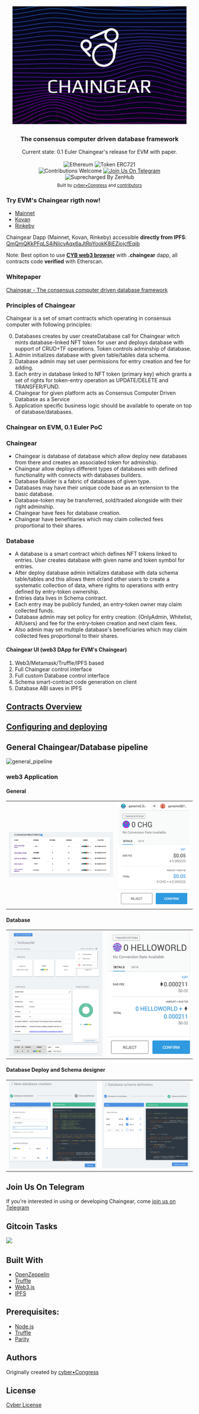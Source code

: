<h1 align="center">
  <img src="/docs/img/logo_chaigear_970.png"
  alt="chaingear" width="470"></a>
</h1>

<h3 align="center">The consensus computer driven database framework</h3>
<div align="center">
  Current state: 0.1 Euler Chaingear's release for EVM with paper.
</div>

<br />

<div align="center">
  <img src="https://img.shields.io/badge/platform-Ethereum-brightgreen.svg?style=flat-square" alt="Ethereum" />
  <img src="https://img.shields.io/badge/token-ERC721-ff69b4.svg?style=flat-square" alt="Token ERC721" />
</div>
<div align="center">
  <img src="https://img.shields.io/badge/contributions-welcome-orange.svg?style=flat-square" alt="Contributions Welcome" />
  <a href="https://t.me/joinchat/Bze3dEPj5YrvZ3REnMrfPg"> <img src="https://img.shields.io/badge/Join%20Us%20On-Telegram-2599D2.svg?style=flat-square" alt="Join Us On Telegram" /></a>
  <img src="https://img.shields.io/badge/Shipping_faster_with-ZenHub-5e60ba.svg?style=flat-square" alt="Suprecharged By ZenHub" />
</div>

<div align="center">
  <sub>Built by
  <a href="https://twitter.com/cyber_devs">cyber•Congress</a> and
  <a href="https://github.com/cybercongress/chaingear/graphs/contributors">
    contributors
  </a>
</div>

### Try EVM's Chaingear rigth now!
- [Mainnet](https://etherscan.io/address/0x02e0c94355562693B3608077732d7437bd7a78ca)
- [Kovan](https://kovan.etherscan.io/address/0x02e0c94355562693B3608077732d7437bd7a78ca)
- [Rinkeby](https://rinkeby.etherscan.io/address/0x02e0c94355562693B3608077732d7437bd7a78ca)

Chaingear Dapp (Mainnet, Kovan, Rinkeby) accessible **directly from IPFS**:
[QmQmQKkPFqLS4iNiicvAqx6aJtRpYookK8iEZjojcfEqib](https://cloudflare-ipfs.com/ipfs/QmQmQKkPFqLS4iNiicvAqx6aJtRpYookK8iEZjojcfEqib/#/)


Note: Best option to use **[CYB web3 browser](https://github.com/cybercongress/cyb/releases)** with **.chaingear** dapp, all contracts code **verified** with Etherscan.

### Whitepaper
[Chaingear - The consensus computer driven database framework](./whitepaper.md)

### Principles of Chaingear

Chaingear is a set of smart contracts which operating in consensus computer with following principles:

0. Databases creates by user createDatabase call for Chaingear witch mints database-linked NFT token for user and deploys database with support of CRUD+TF operations. Token controls adminship of database.
1. Admin initializes database with given table/tables data schema.
2. Database admin may set user permissions for entry creation and fee for adding.
3. Each entry in database linked to NFT token (primary key) which grants a set of rights for token-entry operation as UPDATE/DELETE and TRANSFER/FUND.
4. Chaingear for given platform acts as Consensus Computer Driven Database as a Service
5. Application specific business logic should be available to operate on top of database/databases.

### Chaingear on EVM, 0.1 Euler PoC

### Chaingear
- Chaingear is database of database which allow deploy new databases from there and creates an associated token for adminship.
- Chaingear allow deploys different types of databases with defined functionality with connects with databases builders.
- Database Builder is a fabric of databases of given type.
- Databases may have their unique code base as an extension to the basic database.
- Database-token may be transferred, sold/traded alongside with their right adminship.
- Chaingear have fees for database creation.
- Chaingear have benefitiaries which may claim collected fees proportional to their shares.

### Database
- A database is a smart contract which defines NFT tokens linked to entries. User creates database with given name and token symbol for entries.
- After deploy database admin initializes database with data schema table/tables and this allows them or/and other users to create a systematic collection of data, where rights to operations with entry defined by entry-token ownership.
- Entries data lives in Schema contract.
- Each entry may be publicly funded, an entry-token owner may claim collected funds.
- Database admin may set policy for entry creation: {OnlyAdmin, Whitelist, AllUsers} and fee for the entry-token creation and next claim fees.
- Also admin may set multiple database's beneficiaries which may claim collected fees proportional to their shares.

#### Chaingear UI (web3 DApp for EVM's Chaingear)

1. Web3/Metamask/Truffle/IPFS based
2. Full Chaingear control interface
3. Full custom Database control interface
4. Schema smart-contract code generation on client
5. Database ABI saves in IPFS

## [Contracts Overview](https://cybersearch.io/Chaingear/contracts/)

## [Configuring and deploying](https://cybersearch.io/Chaingear/development/)

## General Chaingear/Database pipeline
![general_pipeline](docs/mermaid/pipelines-general_pipeline.svg)

### web3 Application
#### General
| | |
|-|-|
|![chaingear-general](./docs/img/chaingear.png)|![database-token](./docs/img/database-token.png)|

#### Database
| | |
|-|-|
|![database-admin](./docs/img/database-admin.png)|![entry-token](./docs/img/entry-token.png)|

#### Database Deploy and Schema designer
| | |
|-|-|
|![database](./docs/img/database-deploy.png)|![schema-gen](./docs/img/schema-gen.png)|

## Join Us On Telegram

If you're interested in using or developing Chaingear, come [join us on Telegram](https://t.me/fuckgoogle)

## Gitcoin Tasks
<a href="https://gitcoin.co/explorer?q=congress">
    <img src="https://gitcoin.co/funding/embed?repo=https://github.com/cybercongress/chaingear">
</a>

## Built With

* [OpenZeppelin](https://zeppelin-solidity)
* [Truffle](https://truffleframework.com)
* [Web3.js](https://github.com/ethereum/web3.js/)
* [IPFS]()

## Prerequisites:

- [Node.js](https://nodejs.org/en/download/)
- [Truffle](http://truffleframework.com/)
- [Parity](https://www.parity.io/)

## Authors

Originally created by [cyber•Congress](https://twitter.com/cyber_devs)

## License

[Cyber License](./LICENCE)
